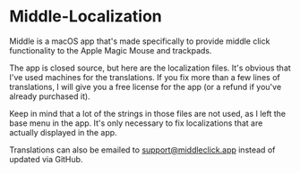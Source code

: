 # Middle-Localization

Middle is a macOS app that's made specifically to provide middle click functionality to the Apple Magic Mouse and trackpads.

The app is closed source, but here are the localization files. It's obvious that I've used machines for the translations. If you fix more than a few lines of translations, I will give you a free license for the app (or a refund if you've already purchased it). 

Keep in mind that a lot of the strings in those files are not used, as I left the base menu in the app. It's only necessary to fix localizations that are actually displayed in the app.

Translations can also be emailed to support@middleclick.app instead of updated via GitHub.
